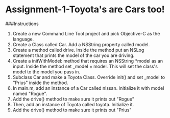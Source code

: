 # Assignment-1-Toyota's are Cars too!

###Instructions
1. Create a new Command Line Tool project and pick Objective-C as the language.
2. Create a Class called Car. Add a NSString property called model.
3. Create a method called drive. Inside the method put an NSLog statement that prints the model of the car you are driving.
4. Create a initWithModel: method that requires an NSString *model as an input. Inside the method set _model = model. This will set the class's model to the model you pass in.
5. Subclass Car and make a Toyota Class. Override init() and set _model to "Prius" inside the method.
6. In main.m, add an instance of a Car called nissan. Initialize it with model named "Rogue".
7. Add the drive() method to make sure it prints out "Rogue"
8. Then, add an instance of Toyota called toyota. Initialize it.
9. Add the drive() method to make sure it prints out "Prius"
